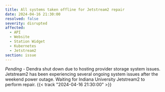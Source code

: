 ```yaml
---
title: All systems taken offline for Jetstream2 repair
date: 2024-04-16 21:30:00
resolved: false
severity: disrupted
affected:
  - API
  - Website
  - Station Widget
  - Kubernetes
  - Jetstream2
section: issue
---
```


*Pending* - Dendra shut down due to hosting provider storage system issues. Jetstream2 has been experiencing several ongoing system issues after the weekend power outage. Waiting for Indiana University Jetstream2 to perform repair. {{< track "2024-04-16 21:30:00" >}}
